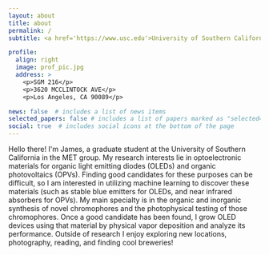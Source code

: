```yaml
---
layout: about
title: about
permalink: /
subtitle: <a href='https://www.usc.edu'>University of Southern California</a>. 3620 McClintock Ave. fortweng@usc.edu.

profile:
  align: right
  image: prof_pic.jpg
  address: >
    <p>SGM 216</p>
    <p>3620 MCCLINTOCK AVE</p>
    <p>Los Angeles, CA 90089</p>

news: false  # includes a list of news items
selected_papers: false # includes a list of papers marked as "selected={true}"
social: true  # includes social icons at the bottom of the page
---
```


Hello there! I'm James, a graduate student at the University of Southern California in the MET group. My research interests lie in optoelectronic materials for organic light emitting diodes (OLEDs) and organic photovoltaics (OPVs). Finding good candidates for these purposes can be difficult, so I am interested in utilizing machine learning to discover these materials (such as stable blue emitters for OLEDs, and near infrared absorbers for OPVs). My main specialty is in the organic and inorganic synthesis of novel chromophores and the photophysical testing of those chromophores. Once a good candidate has been found, I grow OLED devices using that material by physical vapor deposition and analyze its performance. Outside of research I enjoy exploring new locations, photography, reading, and finding cool breweries!

